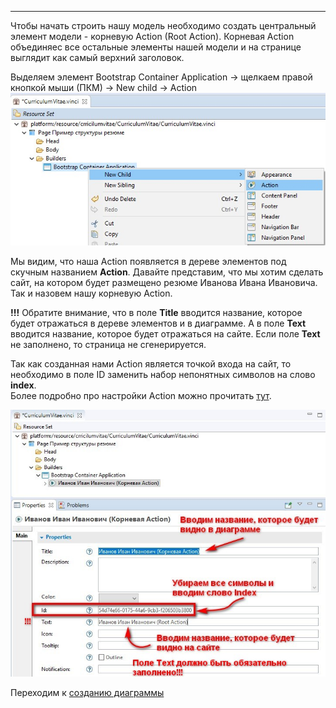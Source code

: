 
----

Чтобы начать строить нашу модель необходимо создать центральный элемент модели - корневую Action (Root Action). Корневая Action объединяес все остальные элементы нашей модели и на странице выглядит как самый верхний заголовок. 

Выделяем элемент Bootstrap Container Application -> щелкаем правой кнопкой мыши (ПКМ) -> New child -> Action
![Создаем Root Action](img/02.ModelCreation/02.02.01_Create_Root_Action.jpg "Создаём корневую Action модели")

Мы видим, что наша Action появляется в дереве элементов под скучным названием __Action__.
Давайте представим, что мы хотим сделать сайт, на котором будет размещено резюме Иванова Ивана Ивановича. Так и назовем нашу корневую Action.

__!!!__ Обратите внимание, что в поле __Title__ вводится название, которое будет отражаться в дереве элементов и в диаграмме.
А в поле __Text__ вводится название, которое будет отражаться на сайте. Если поле __Text__  не заполнено, то страница не сгенерируется.

Так как созданная нами Action является точкой входа на сайт, то необходимо в поле ID заменить набор непонятных символов на слово __index__.  
Более подробно про настройки Action можно прочитать [тут]("").

![Настройки корневой Action](img/02.ModelCreation/02.02.02_New_Root_Action.jpg "Настройки корневой Action")

Переходим к [созданию диаграммы](5d7680c3-f2fd-4dfb-89cb-b5d0b7d14535.html)












